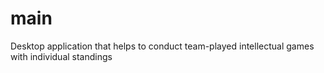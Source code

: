 # main
Desktop application that helps to conduct team-played intellectual games with individual standings
